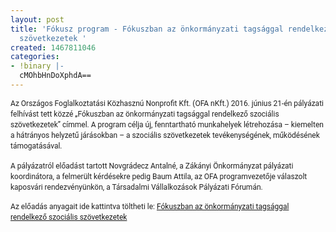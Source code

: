 ```yaml
---
layout: post
title: 'Fókusz program - Fókuszban az önkormányzati tagsággal rendelkező szociális
  szövetkezetek '
created: 1467811046
categories:
- !binary |-
  cMOhbHnDoXphdA==
---
```

<p><span style="color: #212121; font-family: Roboto, sans-serif; font-size: 12px; line-height: 17.1429px;">Az Országos Foglalkoztatási Közhasznú Nonprofit Kft. (OFA nKft.) 2016. június 21-én pályázati felhívást tett közzé „Fókuszban az önkormányzati tagsággal rendelkező szociális szövetkezetek” címmel.&nbsp;A program célja új, fenntartható munkahelyek létrehozása – kiemelten a hátrányos helyzetű járásokban – a szociális szövetkezetek tevékenységének, működésének támogatásával. &nbsp;</span></p><p><span style="color: #212121; font-family: Roboto, sans-serif; font-size: 12px; line-height: 17.1429px;">A pályázatról előadást tartott Novgrádecz Antalné, a Zákányi Önkormányzat pályázati koordinátora, a felmerült kérdésekre pedig Baum Attila, az OFA programvezetője válaszolt kaposvári rendezvényünkön, a Társadalmi Vállalkozások Pályázati Fórumán.&nbsp;</span></p><p><span style="color: #212121; font-family: Roboto, sans-serif; font-size: 12px; line-height: 17.1429px;"></span></p><p><span style="color: #212121; font-family: Roboto, sans-serif; font-size: 12px; line-height: 17.1429px;"></span></p><p><span style="color: #212121; font-family: Roboto, sans-serif; font-size: 12px; line-height: 17.1429px;">Az előadás anyagait ide kattintva töltheti le:&nbsp;</span><span style="color: #212121; font-family: Roboto, sans-serif; font-size: 12px; line-height: 17.1429px;"><a href="https://drive.google.com/folderview?id=0B0IzIEWuDpUTcVdzaWxpaWRxVFU&amp;usp=sharing">Fókuszban az önkormányzati tagsággal rendelkező szociális szövetkezetek</a></span></p><p><span style="color: #212121; font-family: Roboto, sans-serif; font-size: 12px; line-height: 17.1429px;"></span></p><p><span style="color: #212121; font-family: Roboto, sans-serif; font-size: 12px; line-height: 17.1429px;"></span></p><p><span style="color: #212121; font-family: Roboto, sans-serif; font-size: 12px; line-height: 17.1429px;"></span></p><p><span style="color: #212121; font-family: Roboto, sans-serif; font-size: 12px; line-height: 17.1429px;"></span></p>
